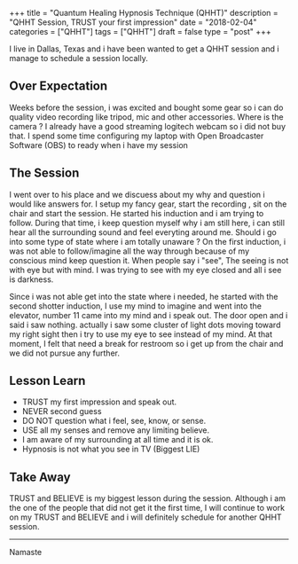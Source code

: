 +++
title = "Quantum Healing Hypnosis Technique (QHHT)"
description = "QHHT Session, TRUST your first impression"
date = "2018-02-04"
categories = ["QHHT"]
tags = ["QHHT"]
draft = false
type = "post"
+++

I live in Dallas, Texas and i have been wanted to get a QHHT session and i manage to schedule a session locally.

## Over Expectation

Weeks before the session, i was excited and bought some gear so i can do quality video recording like tripod, mic and other accessories. Where is the camera ? I already have a good streaming logitech webcam so i did not buy that. I spend some time configuring my laptop with Open Broadcaster Software (OBS) to ready when i have my session

## The Session

I went over to his place and we discuess about my why and question i would like answers for. I setup my fancy gear, start the recording , sit on the chair and start the session. He started his induction and i am trying to follow. During that time, i keep question myself why i am still here, i can still hear all the surrounding sound and feel everyting around me. Should i go into some type of state where i am totally unaware ? On the first induction, i was not able to follow/imagine all the way through because of my conscious mind keep question it. When people say i "see", The seeing is not with eye but with mind. I was trying to see with my eye closed and all i see is darkness.

Since i was not able get into the state where i needed, he started with the second shotter induction, I use my mind to imagine and went into the elevator, number 11 came into my mind and i speak out. The door open and i said i saw nothing. actually i saw some cluster of light dots moving toward my right sight then i try to use my eye to see instead of my mind. At that moment, I felt that need a break for restroom so i get up from the chair and we did not pursue any further.

## Lesson Learn

* TRUST my first impression and speak out.
* NEVER second guess
* DO NOT question what i feel, see, know, or sense.
* USE all my senses and remove any limiting believe.
* I am aware of my surrounding at all time and it is ok.
* Hypnosis is not what you see in TV (Biggest LIE)

## Take Away

TRUST and BELIEVE is my biggest lesson during the session. Although i am the one of the people that did not get it the first time, I will continue to work on my TRUST and BELIEVE and i will definitely schedule for another QHHT session. 

---

Namaste